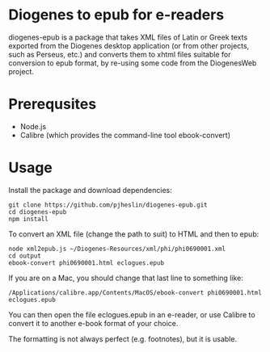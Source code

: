# Diogenes to epub for e-readers

diogenes-epub is a package that takes XML files of Latin or Greek texts exported from the Diogenes desktop application (or from other projects, such as Perseus, etc.) and converts them to xhtml files suitable for conversion to epub format, by re-using some code from the DiogenesWeb project.

# Prerequsites

- Node.js
- Calibre (which provides the command-line tool ebook-convert)

# Usage

Install the package and download dependencies:

```
git clone https://github.com/pjheslin/diogenes-epub.git
cd diogenes-epub
npm install
```

To convert an XML file (change the path to suit) to HTML and then to epub:

```
node xml2epub.js ~/Diogenes-Resources/xml/phi/phi0690001.xml
cd output
ebook-convert phi0690001.html eclogues.epub
```

If you are on a Mac, you should change that last line to something like:
```
/Applications/calibre.app/Contents/MacOS/ebook-convert phi0690001.html eclogues.epub
```

You can then open the file eclogues.epub in an e-reader, or use Calibre to convert it to another e-book format of your choice.

The formatting is not always perfect (e.g. footnotes), but it is usable.
